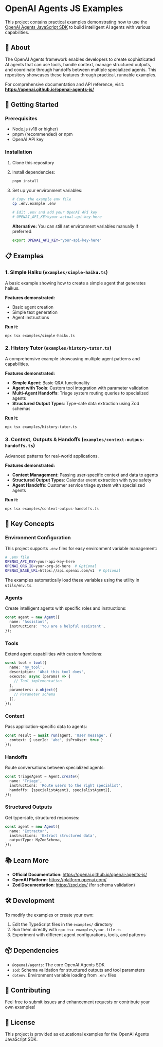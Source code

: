# OpenAI Agents JS Examples

This project contains practical examples demonstrating how to use the [OpenAI Agents JavaScript SDK](https://openai.github.io/openai-agents-js/) to build intelligent AI agents with various capabilities.

## 📖 About

The OpenAI Agents framework enables developers to create sophisticated AI agents that can use tools, handle context, manage structured outputs, and coordinate through handoffs between multiple specialized agents. This repository showcases these features through practical, runnable examples.

For comprehensive documentation and API reference, visit: **https://openai.github.io/openai-agents-js/**

## 🚀 Getting Started

### Prerequisites

- Node.js (v18 or higher)
- pnpm (recommended) or npm
- OpenAI API key

### Installation

1. Clone this repository
2. Install dependencies:
   ```bash
   pnpm install
   ```
3. Set up your environment variables:
   ```bash
   # Copy the example env file
   cp .env.example .env
   
   # Edit .env and add your OpenAI API key
   # OPENAI_API_KEY=your-actual-api-key-here
   ```
   
   **Alternative:** You can still set environment variables manually if preferred:
   ```bash
   export OPENAI_API_KEY="your-api-key-here"
   ```

## 📋 Examples

### 1. Simple Haiku (`examples/simple-haiku.ts`)

A basic example showing how to create a simple agent that generates haikus.

**Features demonstrated:**
- Basic agent creation
- Simple text generation
- Agent instructions

**Run it:**
```bash
npx tsx examples/simple-haiku.ts
```

### 2. History Tutor (`examples/history-tutor.ts`)

A comprehensive example showcasing multiple agent patterns and capabilities.

**Features demonstrated:**
- **Simple Agent**: Basic Q&A functionality
- **Agent with Tools**: Custom tool integration with parameter validation
- **Multi-Agent Handoffs**: Triage system routing queries to specialized agents
- **Structured Output Types**: Type-safe data extraction using Zod schemas

**Run it:**
```bash
npx tsx examples/history-tutor.ts
```

### 3. Context, Outputs & Handoffs (`examples/context-outpus-handoffs.ts`)

Advanced patterns for real-world applications.

**Features demonstrated:**
- **Context Management**: Passing user-specific context and data to agents
- **Structured Output Types**: Calendar event extraction with type safety
- **Agent Handoffs**: Customer service triage system with specialized agents

**Run it:**
```bash
npx tsx examples/context-outpus-handoffs.ts
```

## 🔧 Key Concepts

### Environment Configuration

This project supports `.env` files for easy environment variable management:

```bash
# .env file
OPENAI_API_KEY=your-api-key-here
OPENAI_ORG_ID=your-org-id-here  # Optional
OPENAI_BASE_URL=https://api.openai.com/v1  # Optional
```

The examples automatically load these variables using the utility in `utils/env.ts`.

### Agents
Create intelligent agents with specific roles and instructions:
```typescript
const agent = new Agent({
  name: 'Assistant',
  instructions: 'You are a helpful assistant',
});
```

### Tools
Extend agent capabilities with custom functions:
```typescript
const tool = tool({
  name: 'my_tool',
  description: 'What this tool does',
  execute: async (params) => {
    // Tool implementation
  },
  parameters: z.object({
    // Parameter schema
  }),
});
```

### Context
Pass application-specific data to agents:
```typescript
const result = await run(agent, 'User message', {
  context: { userId: 'abc', isProUser: true }
});
```

### Handoffs
Route conversations between specialized agents:
```typescript
const triageAgent = Agent.create({
  name: 'Triage',
  instructions: 'Route users to the right specialist',
  handoffs: [specialistAgent1, specialistAgent2],
});
```

### Structured Outputs
Get type-safe, structured responses:
```typescript
const agent = new Agent({
  name: 'Extractor',
  instructions: 'Extract structured data',
  outputType: MyZodSchema,
});
```

## 📚 Learn More

- **Official Documentation**: https://openai.github.io/openai-agents-js/
- **OpenAI Platform**: https://platform.openai.com/
- **Zod Documentation**: https://zod.dev/ (for schema validation)

## 🛠 Development

To modify the examples or create your own:

1. Edit the TypeScript files in the `examples/` directory
2. Run them directly with `npx tsx examples/your-file.ts`
3. Experiment with different agent configurations, tools, and patterns

## 📦 Dependencies

- `@openai/agents`: The core OpenAI Agents SDK
- `zod`: Schema validation for structured outputs and tool parameters
- `dotenv`: Environment variable loading from `.env` files

## 🤝 Contributing

Feel free to submit issues and enhancement requests or contribute your own examples!

## 📄 License

This project is provided as educational examples for the OpenAI Agents JavaScript SDK.